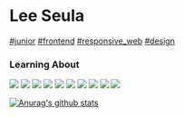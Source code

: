 <!--
**mentalbreaker/mentalbreaker** is a ✨ _special_ ✨ repository because its `README.md` (this file) appears on your GitHub profile.

Here are some ideas to get you started:

- 🔭 I’m currently working on ...
- 🌱 I’m currently learning ...
- 👯 I’m looking to collaborate on ...
- 🤔 I’m looking for help with ...
- 💬 Ask me about ...
- 📫 How to reach me: ...
- 😄 Pronouns: ...
- ⚡ Fun fact: ...
-->


# Lee Seula
[#junior]() [#frontend]() [#responsive_web]() [#design]()
### Learning About
![](http://img.shields.io/badge/-<html>-e34f26?style=for-the-badge&logo=)
![](http://img.shields.io/badge/-{css}-1572B6?style=for-the-badge&logo=)
![](http://img.shields.io/badge/-{javaScript}-F7DF1E?style=for-the-badge&logo=)
![](http://img.shields.io/badge/-:typescript-3178C6?style=for-the-badge&logo=)
![](http://img.shields.io/badge/-<React/>-61DAFB?style=for-the-badge&logo=)
![](http://img.shields.io/badge/-<Next.js/>-000000?style=for-the-badge&logo=)
![](http://img.shields.io/badge/-Node.js-339933?style=for-the-badge&logo=)
![](http://img.shields.io/badge/-Mysql-4479A1?style=for-the-badge&logo=)
![](http://img.shields.io/badge/-aws-232F3E?style=for-the-badge&logo=)
![](http://img.shields.io/badge/-docker-2496ED?style=for-the-badge&logo=)



 [![Anurag's github stats](https://github-readme-stats.vercel.app/api?username=mentalbreaker)](https://github.com/anuraghazra/github-readme-stats)







